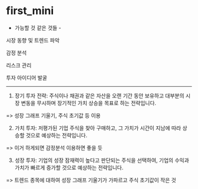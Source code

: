 # first_mini

- 가능할 것 같은 것들 -

시장 동향 및 트렌드 파악

감정 분석

리스크 관리

투자 아이디어 발굴

----------------------------------------------


1. 장기 투자 전략: 주식이나 채권과 같은 자산을 오랜 기간 동안 보유하고 대부분의 시장 변동을 무시하며 장기적인 가치 상승을 목표로 하는 전략입니다.

=> 성장 그래프 기울기, 주식 초기값 등 이용

2. 가치 투자: 저평가된 기업 주식을 찾아 구매하고, 그 가치가 시간이 지남에 따라 상승할 것으로 예상하는 전략입니다.

=> 이거 하게되면 감정분석 이용하면 좋을 듯

3. 성장 투자: 기업의 성장 잠재력이 높다고 판단되는 주식을 선택하여, 기업의 수익과 가치가 빠르게 증가할 것으로 예상하는 전략입니다.

=> 트렌드 종목에 대하여 성장 그래프 기울기가 가파르고 주식 초기값이 작은 것